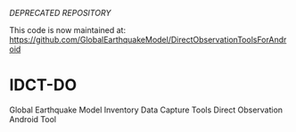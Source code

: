 *DEPRECATED REPOSITORY*

This code is now maintained at:
https://github.com/GlobalEarthquakeModel/DirectObservationToolsForAndroid
  

IDCT-DO
=======


Global Earthquake Model 
Inventory Data Capture Tools 
Direct Observation 
Android Tool


